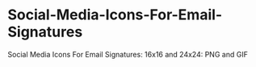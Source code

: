 # Social-Media-Icons-For-Email-Signatures
Social Media Icons For Email Signatures: 16x16 and 24x24: PNG and GIF
